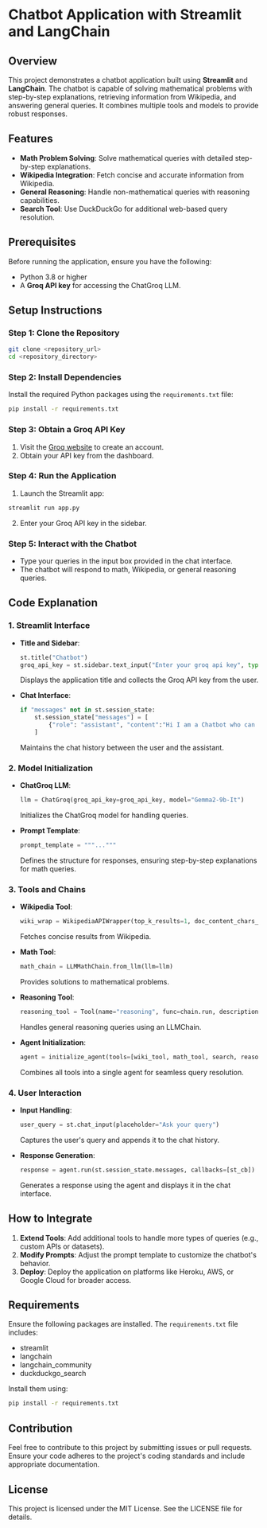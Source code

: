 # Chatbot Application with Streamlit and LangChain

## Overview
This project demonstrates a chatbot application built using **Streamlit** and **LangChain**. The chatbot is capable of solving mathematical problems with step-by-step explanations, retrieving information from Wikipedia, and answering general queries. It combines multiple tools and models to provide robust responses.

## Features
- **Math Problem Solving**: Solve mathematical queries with detailed step-by-step explanations.
- **Wikipedia Integration**: Fetch concise and accurate information from Wikipedia.
- **General Reasoning**: Handle non-mathematical queries with reasoning capabilities.
- **Search Tool**: Use DuckDuckGo for additional web-based query resolution.

## Prerequisites
Before running the application, ensure you have the following:
- Python 3.8 or higher
- A **Groq API key** for accessing the ChatGroq LLM.

## Setup Instructions

### Step 1: Clone the Repository
```bash
git clone <repository_url>
cd <repository_directory>
```

### Step 2: Install Dependencies
Install the required Python packages using the `requirements.txt` file:
```bash
pip install -r requirements.txt
```

### Step 3: Obtain a Groq API Key
1. Visit the [Groq website](https://www.groq.com) to create an account.
2. Obtain your API key from the dashboard.

### Step 4: Run the Application
1. Launch the Streamlit app:
```bash
streamlit run app.py
```
2. Enter your Groq API key in the sidebar.

### Step 5: Interact with the Chatbot
- Type your queries in the input box provided in the chat interface.
- The chatbot will respond to math, Wikipedia, or general reasoning queries.

## Code Explanation

### 1. **Streamlit Interface**
- **Title and Sidebar**:
  ```python
  st.title("Chatbot")
  groq_api_key = st.sidebar.text_input("Enter your groq api key", type="password")
  ```
  Displays the application title and collects the Groq API key from the user.

- **Chat Interface**:
  ```python
  if "messages" not in st.session_state:
      st.session_state["messages"] = [
          {"role": "assistant", "content":"Hi I am a Chatbot who can solve math problems, How may I help?"}
      ]
  ```
  Maintains the chat history between the user and the assistant.

### 2. **Model Initialization**
- **ChatGroq LLM**:
  ```python
  llm = ChatGroq(groq_api_key=groq_api_key, model="Gemma2-9b-It")
  ```
  Initializes the ChatGroq model for handling queries.

- **Prompt Template**:
  ```python
  prompt_template = """..."""
  ```
  Defines the structure for responses, ensuring step-by-step explanations for math queries.

### 3. **Tools and Chains**
- **Wikipedia Tool**:
  ```python
  wiki_wrap = WikipediaAPIWrapper(top_k_results=1, doc_content_chars_max=300)
  ```
  Fetches concise results from Wikipedia.

- **Math Tool**:
  ```python
  math_chain = LLMMathChain.from_llm(llm=llm)
  ```
  Provides solutions to mathematical problems.

- **Reasoning Tool**:
  ```python
  reasoning_tool = Tool(name="reasoning", func=chain.run, description="reasoning tool to provide answers")
  ```
  Handles general reasoning queries using an LLMChain.

- **Agent Initialization**:
  ```python
  agent = initialize_agent(tools=[wiki_tool, math_tool, search, reasoning_tool], ...)
  ```
  Combines all tools into a single agent for seamless query resolution.

### 4. **User Interaction**
- **Input Handling**:
  ```python
  user_query = st.chat_input(placeholder="Ask your query")
  ```
  Captures the user's query and appends it to the chat history.

- **Response Generation**:
  ```python
  response = agent.run(st.session_state.messages, callbacks=[st_cb])
  ```
  Generates a response using the agent and displays it in the chat interface.

## How to Integrate
1. **Extend Tools**: Add additional tools to handle more types of queries (e.g., custom APIs or datasets).
2. **Modify Prompts**: Adjust the prompt template to customize the chatbot's behavior.
3. **Deploy**: Deploy the application on platforms like Heroku, AWS, or Google Cloud for broader access.

## Requirements
Ensure the following packages are installed. The `requirements.txt` file includes:
- streamlit
- langchain
- langchain_community
- duckduckgo_search

Install them using:
```bash
pip install -r requirements.txt
```

## Contribution
Feel free to contribute to this project by submitting issues or pull requests. Ensure your code adheres to the project's coding standards and include appropriate documentation.

## License
This project is licensed under the MIT License. See the LICENSE file for details.

